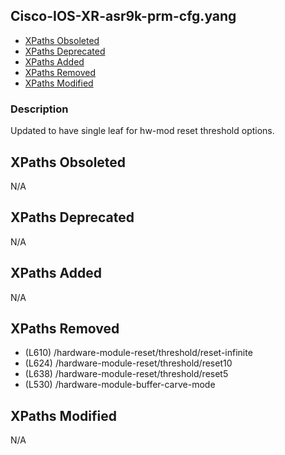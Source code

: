 ## Cisco-IOS-XR-asr9k-prm-cfg.yang

- [XPaths Obsoleted](#xpaths-obsoleted)
- [XPaths Deprecated](#xpaths-deprecated)
- [XPaths Added](#xpaths-added)
- [XPaths Removed](#xpaths-removed)
- [XPaths Modified](#xpaths-modified)

### Description

Updated to have single leaf for hw-mod reset threshold options.

## XPaths Obsoleted

N/A

## XPaths Deprecated

N/A

## XPaths Added

N/A

## XPaths Removed

- (L610)	/hardware-module-reset/threshold/reset-infinite
- (L624)	/hardware-module-reset/threshold/reset10
- (L638)	/hardware-module-reset/threshold/reset5
- (L530)	/hardware-module-buffer-carve-mode

## XPaths Modified

N/A

